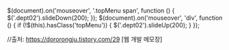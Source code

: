 $(document).on('mouseover', '.topMenu span', function () {
    $('.dept02').slideDown(200);
});
$(document).on('mouseover', 'div', function () {
    if (!$(this).hasClass('topMenu')) {
        $('.dept02').slideUp(200);
    }
});


//출처: https://dororongju.tistory.com/29 [웹 개발 메모장]
